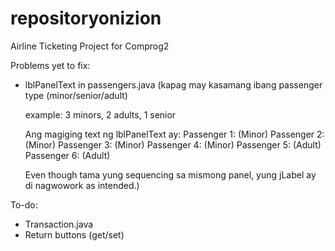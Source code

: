 # repositoryonizion
Airline Ticketing Project for Comprog2

Problems yet to fix:
- lblPanelText in passengers.java (kapag may kasamang ibang passenger type (minor/senior/adult)

  example: 3 minors, 2 adults, 1 senior

  Ang magiging text ng lblPanelText ay:
  Passenger 1: (Minor)
  Passenger 2: (Minor)
  Passenger 3: (Minor)
  Passenger 4: (Minor)
  Passenger 5: (Adult)
  Passenger 6: (Adult)

  Even though tama yung sequencing sa mismong panel, yung jLabel ay di nagwowork as intended.)

To-do:
- Transaction.java
- Return buttons (get/set)
